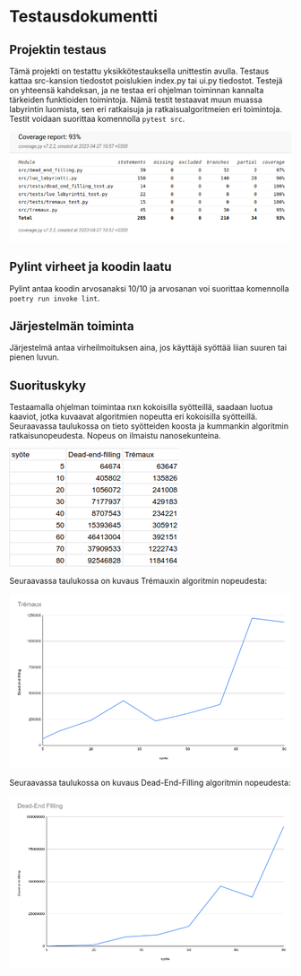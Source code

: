 # Testausdokumentti

## Projektin testaus

Tämä projekti on testattu yksikkötestauksella unittestin avulla. Testaus kattaa src-kansion tiedostot poislukien index.py tai ui.py tiedostot. Testejä on yhteensä kahdeksan, ja ne testaa eri ohjelman toiminnan kannalta tärkeiden funktioiden toimintoja. Nämä testit testaavat muun muassa labyrintin luomista, sen eri ratkaisuja ja ratkaisualgoritmeien eri toimintoja. Testit voidaan suorittaa komennolla `` pytest src ``. 

![coverage-report](coverage-report1.png)

## Pylint virheet ja koodin laatu

Pylint antaa koodin arvosanaksi 10/10 ja arvosanan voi suorittaa komennolla `` poetry run invoke lint ``.

## Järjestelmän toiminta

Järjestelmä antaa virheilmoituksen aina, jos käyttäjä syöttää liian suuren tai pienen luvun.

## Suorituskyky

Testaamalla ohjelman toimintaa nxn kokoisilla syötteillä, saadaan luotua kaaviot, jotka kuvaavat algoritmien nopeutta eri kokoisilla syötteillä.
Seuraavassa taulukossa on tieto syötteiden koosta ja kummankin algoritmin ratkaisunopeudesta. Nopeus on ilmaistu nanosekunteina.

![taulukko](taulukko.png)

Seuraavassa taulukossa on kuvaus Trémauxin algoritmin nopeudesta:

![Trémaux-kaavio](tremaux.png)


Seuraavassa taulukossa on kuvaus Dead-End-Filling algoritmin nopeudesta:

![Dead-End-Filling-kaavio](dead-end-filling.png)




